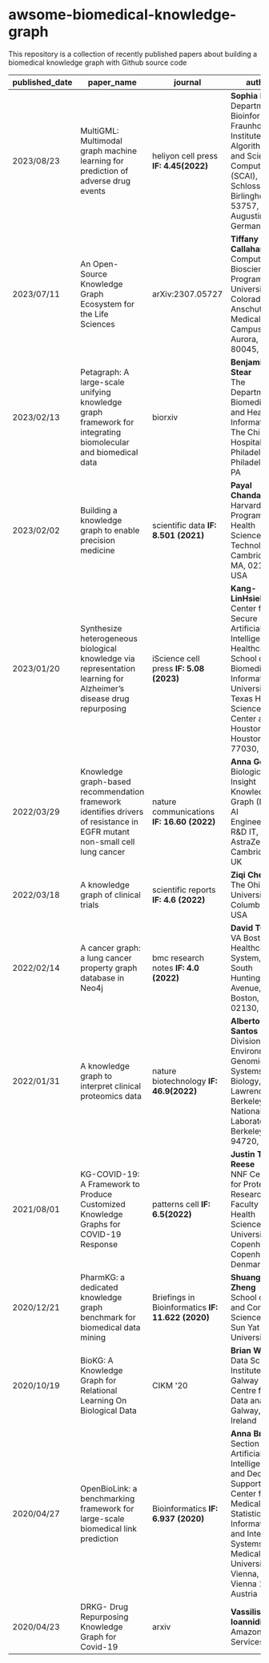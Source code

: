 # awsome-biomedical-knowledge-graph
This repository is a collection of recently published papers about building a biomedical knowledge graph with Github source code

| published_date | paper_name | journal| author | paper | code |
| --- | --- | --- | --- | --- | --- |
| 2023/08/23 | MultiGML: Multimodal graph machine learning for prediction of adverse drug events  | heliyon cell press **IF: 4.45(2022)** | **Sophia Krix** <br>Department of Bioinformatics, Fraunhofer Institute for Algorithms and Scientific Computing (SCAI), Schloss Birlinghoven, 53757, Sankt Augustin, Germany | [Link](https://www.cell.com/action/showPdf?pii=S2405-8440%2823%2906649-5) | [Link](https://github.com/SCAI-BIO/MultiGML) |
| 2023/07/11 | An Open-Source Knowledge Graph Ecosystem for the Life Sciences  | arXiv:2307.05727 | **Tiffany J. Callahan** <br>Computational Bioscience Program, University of Colorado Anschutz Medical Campus, Aurora, CO, 80045, USA | [Link](https://arxiv.org/ftp/arxiv/papers/2307/2307.05727.pdf) | [Link](https://github.com/callahantiff/PheKnowLator) |
| 2023/02/13 | Petagraph: A large-scale unifying knowledge graph framework for integrating biomolecular and biomedical data  | biorxiv | **Benjamin J. Stear** <br>The Department of Biomedical and Health Informatics, The Children’s Hospital of Philadelphia, Philadelphia PA | [Link](https://www.biorxiv.org/content/biorxiv/early/2023/02/13/2023.02.11.528088.full.pdf) | [Link](https://github.com/TaylorResearchLab/Petagraph/tree/main) |
| 2023/02/02 | Building a knowledge graph to enable precision medicine | scientific data **IF: 8.501 (2021)** | **Payal Chandak** <br>Harvard-MIT Program in Health Sciences and Technology, Cambridge, MA, 02139, USA | [Link](https://www.nature.com/articles/s41597-023-01960-3.pdf?pdf=button%20sticky) | [Link](https://github.com/mims-harvard/PrimeKG) |
| 2023/01/20 | Synthesize heterogeneous biological knowledge via representation learning for Alzheimer’s disease drug repurposing | iScience cell press **IF: 5.08 (2023)** | **Kang-LinHsieh** <br>Center for Secure Artificial Intelligence for Healthcare, School of Biomedical Informatics, University of Texas Health Science Center at Houston, Houston, TX 77030, USA | [Link](https://www.sciencedirect.com/science/article/pii/S2589004222019502/pdfft?md5=62e44bd7e9675c26c4f09c278e2fae62&pid=1-s2.0-S2589004222019502-main.pdf) | [Link](https://github.com/freshnemo/AD-KG) |
| 2022/03/29 | Knowledge graph-based recommendation framework identifies drivers of resistance in EGFR mutant non-small cell lung cancer| nature communications **IF: 16.60 (2022)** | **Anna Gogleva** <br> Biological Insight Knowledge Graph (BIKG), AI Engineering, R&D IT, AstraZeneca, Cambridge, UK | [Link](https://www.nature.com/articles/s41467-022-29292-7.pdf) | [Link](https://github.com/AstraZeneca/skywalkR-graph-features) |
| 2022/03/18 | A knowledge graph of clinical trials | scientific reports **IF: 4.6 (2022)** | **Ziqi Chen** <br> The Ohio State University, Columbus, USA | [Link](https://www.nature.com/articles/s41598-022-08454-z.pdf) | [Link](https://github.com/ninglab/CTKG) |
| 2022/02/14 | A cancer graph: a lung cancer property graph database in Neo4j | bmc research notes **IF: 4.0 (2022)** | **David Tuck** <br> VA Boston Healthcare System, 150 South Huntington Avenue, Boston, MA, 02130, USA | [Link](https://bmcresnotes.biomedcentral.com/counter/pdf/10.1186/s13104-022-05912-9.pdf) | [Link](https://doi.org/10.7910/DVN/RIXLG8) |
| 2022/01/31 | A knowledge graph to interpret clinical proteomics data | nature biotechnology **IF: 46.9(2022)** | **Alberto Santos** <br>Division of Environmental Genomics and Systems Biology, Lawrence Berkeley National Laboratory, Berkeley, CA 94720, USA | [Link](https://www.cell.com/patterns/pdfExtended/S2666-3899(20)30203-8) | [Link](https://github.com/Knowledge-Graph-Hub/kg-covid-19) |
| 2021/08/01 | KG-COVID-19: A Framework to Produce Customized Knowledge Graphs for COVID-19 Response | patterns cell **IF: 6.5(2022)** | **Justin T. Reese** <br>NNF Center for Protein Research, Faculty of Health Sciences, University of Copenhagen, Copenhagen, Denmark | [Link](https://dl.acm.org/doi/pdf/10.1145/3340531.3412776) | [Link](https://github.com/MannLabs/CKG) |
| 2020/12/21 | PharmKG: a dedicated knowledge graph benchmark for biomedical data mining | Briefings in Bioinformatics **IF: 11.622 (2020)** | **Shuangjia Zheng** <br> School of Data and Computer Science at the Sun Yat-Sen University | [Link](https://academic.oup.com/bib/article-pdf/22/4/bbaa344/39139048/bbaa344.pdf) | [Link](https://github.com/MindRank-Biotech/PharmKG) |
| 2020/10/19 | BioKG: A Knowledge Graph for Relational Learning On Biological Data | CIKM '20 | **Brian Walsh** <br>Data Science Institute, NUI Galway Insight Centre for Data analytics Galway, Ireland | [Link](https://www.sciencedirect.com/science/article/pii/S1532046421000253/pdfft?md5=d938491d689a787260f9d55bd4741a9f&pid=1-s2.0-S1532046421000253-main.pdf) | [Link](https://github.com/dsi-bdi/biokg) |
| 2020/04/27 | OpenBioLink: a benchmarking framework for large-scale biomedical link prediction  | Bioinformatics **IF: 6.937 (2020)** | **Anna Breit** <br>Section for Artificial Intelligence and Decision Support, Center for Medical Statistics, Informatics and Intelligent Systems, Medical University of Vienna, Vienna 1090, Austria | [Link](https://academic.oup.com/bioinformatics/article-pdf/36/13/4097/50671415/bioinformatics_36_13_4097.pdf) | [Link](https://github.com/OpenBioLink/OpenBioLink) |
| 2020/04/23 | DRKG- Drug Repurposing Knowledge Graph for Covid-19 | arxiv | **Vassilis N. Ioannidis** <br>Amazon Web Services AI | [Link](https://www.sciencedirect.com/science/article/pii/S1532046421000253/pdfft?md5=d938491d689a787260f9d55bd4741a9f&pid=1-s2.0-S1532046421000253-main.pdf) | [Link](https://github.com/kilicogluh/lbd-covid) |
